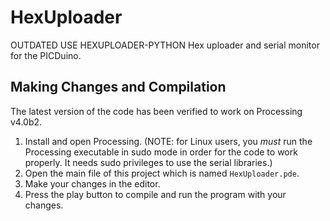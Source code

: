 # HexUploader

OUTDATED USE HEXUPLOADER-PYTHON
Hex uploader and serial monitor for the PICDuino.

## Making Changes and Compilation

The latest version of the code has been verified to work on Processing v4.0b2.

1. Install and open Processing. (NOTE: for Linux users, you *must* run the Processing executable in sudo mode in order for the code to work properly. It needs sudo privileges to use the serial libraries.)
2. Open the main file of this project which is named `HexUploader.pde`.
3. Make your changes in the editor.
4. Press the play button to compile and run the program with your changes.
